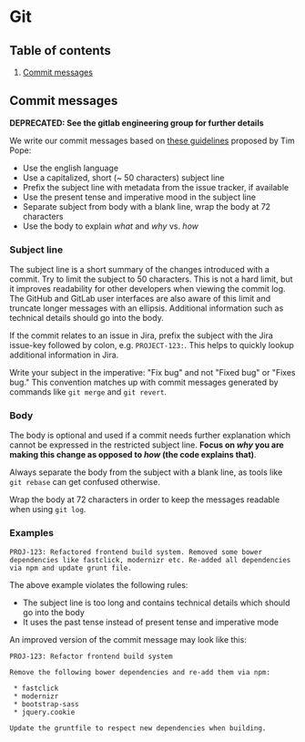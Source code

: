 # Git

## Table of contents

1. [Commit messages](#commit-messages)

## Commit messages

**DEPRECATED: See the gitlab engineering group for further details**

We write our commit messages based on [these guidelines](http://tbaggery.com/2008/04/19/a-note-about-git-commit-messages.html) proposed by Tim Pope:

* Use the english language
* Use a capitalized, short (~ 50 characters) subject line
* Prefix the subject line with metadata from the issue tracker, if available
* Use the present tense and imperative mood in the subject line
* Separate subject from body with a blank line, wrap the body at 72 characters
* Use the body to explain _what_ and _why_ vs. _how_

### Subject line

The subject line is a short summary of the changes introduced with a commit. Try to limit the subject to 50 characters.
This is not a hard limit, but it improves readability for other developers when viewing the commit log. The GitHub and GitLab 
user interfaces are also aware of this limit and truncate longer messages with an ellipsis. 
Additional information such as technical details should go into the body. 

If the commit relates to an issue in Jira, prefix the subject with the Jira issue-key followed by colon, 
e.g. `PROJECT-123:`. This helps to quickly lookup additional information in Jira.

Write your subject in the imperative: "Fix bug" and not "Fixed bug" or "Fixes bug."
This convention matches up with commit messages generated by commands like `git merge` and `git revert`.

### Body

The body is optional and used if a commit needs further explanation which cannot be expressed in the restricted subject line.
**Focus on _why_ you are making this change as opposed to _how_ (the code explains that)**.

Always separate the body from the subject with a blank line, as tools like `git rebase` can get confused otherwise.

Wrap the body at 72 characters in order to keep the messages readable when using `git log`. 

### Examples

```
PROJ-123: Refactored frontend build system. Removed some bower dependencies like fastclick, modernizr etc. Re-added all dependencies via npm and update grunt file.
```

The above example violates the following rules:
* The subject line is too long and contains technical details which should go into the body
* It uses the past tense instead of present tense and imperative mode 

An improved version of the commit message may look like this:

```
PROJ-123: Refactor frontend build system
 
Remove the following bower dependencies and re-add them via npm:
 
 * fastclick
 * modernizr
 * bootstrap-sass
 * jquery.cookie
 
Update the gruntfile to respect new dependencies when building.
```
